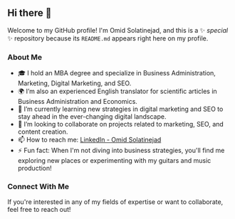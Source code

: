 ## Hi there 👋

Welcome to my GitHub profile! I'm Omid Solatinejad, and this is a ✨ _special_ ✨ repository because its `README.md` appears right here on my profile.

### About Me

- 🎓 I hold an MBA degree and specialize in Business Administration, Marketing, Digital Marketing, and SEO.
- 🌍 I’m also an experienced English translator for scientific articles in Business Administration and Economics.
- 🌱 I’m currently learning new strategies in digital marketing and SEO to stay ahead in the ever-changing digital landscape.
- 💼 I’m looking to collaborate on projects related to marketing, SEO, and content creation.
- 📫 How to reach me: [LinkedIn - Omid Solatinejad](https://www.linkedin.com/in/omid-solatinejad-ab112624a)
- ⚡ Fun fact: When I'm not diving into business strategies, you'll find me exploring new places or experimenting with my guitars and music production!

### Connect With Me

If you're interested in any of my fields of expertise or want to collaborate, feel free to reach out!
